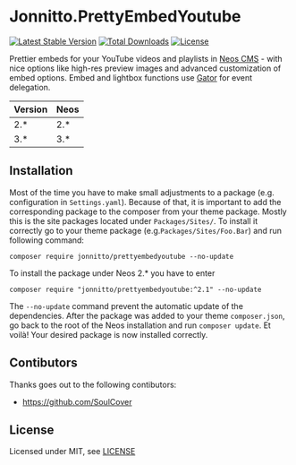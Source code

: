 Jonnitto.PrettyEmbedYoutube
===========================

[![Latest Stable Version](https://poser.pugx.org/jonnitto/prettyembedyoutube/v/stable)](https://packagist.org/packages/jonnitto/prettyembedyoutube)
[![Total Downloads](https://poser.pugx.org/jonnitto/prettyembedyoutube/downloads)](https://packagist.org/packages/jonnitto/prettyembedyoutube)
[![License](https://poser.pugx.org/jonnitto/prettyembedyoutube/license)](https://packagist.org/packages/jonnitto/prettyembedyoutube)

Prettier embeds for your YouTube videos and playlists in [Neos CMS](https://www.neos.io) - with nice options like high-res preview images and advanced customization of embed options. Embed and lightbox functions use [Gator](https://github.com/ccampbell/gator) for event delegation.

| Version | Neos   |
|---------|--------|
| 2.*     | 2.*    |
| 3.*     | 3.*    |

Installation
------------

Most of the time you have to make small adjustments to a package (e.g. configuration in `Settings.yaml`). Because of that, it is important to add the corresponding package to the composer from your theme package. Mostly this is the site packages located under `Packages/Sites/`. To install it correctly go to your theme package (e.g.`Packages/Sites/Foo.Bar`) and run following command:
```
composer require jonnitto/prettyembedyoutube --no-update
```

To install the package under Neos 2.* you have to enter
```
composer require "jonnitto/prettyembedyoutube:^2.1" --no-update
```

The `--no-update` command prevent the automatic update of the dependencies. After the package was added to your theme `composer.json`, go back to the root of the Neos installation and run `composer update`. Et voilà! Your desired package is now installed correctly.


Contibutors
----------
Thanks goes out to the following contibutors:
* https://github.com/SoulCover


License
-------

Licensed under MIT, see [LICENSE](LICENSE)
